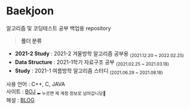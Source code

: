 # Baekjoon
알고리즘 및 코딩테스트 공부 백업용 repository
> <b>폴더 분류</b>

- <b>2021-2 Study</b> : 2021-2 겨울방학 알고리즘 공부용 <sub>(2021.12.20 ~ 2022.02.25)</sub>
- <b>Data Structure</b> : 2021-1학기 자료구조 공부 <sub>(2021.02.25 ~ 2021.03.18)</sub>
- <b>Study</b> : 2021-1 여름방학 알고리즘 스터디 <sub>(2021.06.29 ~ 2021.08.18)</sub>

사용 언어 : C++, C, JAVA <br>
사이트 : <a href="https://www.acmicpc.net/user/ansnnd123">BOJ</a> <sub>⬅ 누르면 제 계정 정보로 넘어갑니당👀</sub> <br>
해설 : <a href="https://miiinnn23.tistory.com/category/%EB%B0%B1%EC%A4%80/C%2B%2B">BLOG</a> <br>
<!-- <img src="https://img.shields.io/badge/now!-72AFFF?style=flat-square&logoColor=white"/> -->
